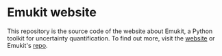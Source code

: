 # Emukit website

This repository is the source code of the website about Emukit, a Python toolkit for uncertainty quantification. To find out more, visit the [website](https://emukit.github.io/) or Emukit's [repo](https://github.com/EmuKit/emukit).
